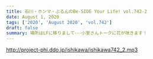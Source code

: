 ```yaml
---
title: 石川・ホンマ・ぶるんのBe-SIDE Your Life! vol.742-2
date: August 1, 2020
tags: ['2020', 'August 2020', 'vol.742']
draft: false
summary: 場所はLFに移りまして･･･小室さんトークに花が咲きます！
---
```


http://project-phi.ddo.jp/ishikawa/ishikawa742_2.mp3